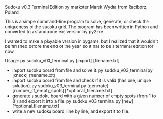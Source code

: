 Sudoku v0.3 Terminal Edition
    by markoter
    Marek Wydra from Racibórz, Poland

This is a simple command-line program to solve, generate, or check the uniqueness of the sudoku grid.
The program has been written in Python and converted to a standalone exe version by py2exe. 

I wanted to make a playable version in pygame, but I realized that it wouldn't be finished before the end of the year, so it has to be a terminal edition for now.

Usage:
  py sudoku_v03_terminal.py [import] [filename.txt]
   - import sudoku board from file and solve it.
  py sudoku_v03_terminal.py [check] [filename.txt]    
   - import sudoku board from file and check if it is valid (has one, unique solution).
  py sudoku_v03_terminal.py [generate] [number_of_empty_spots] [*optional_filename.txt]
   - generate a sudoku board with a given number of empty spots (from 1 to 81) and export it into a file.
  py sudoku_v03_terminal.py [new] [*optional_filename.txt]
   - write a new sudoku board, line by line, and export it to file.